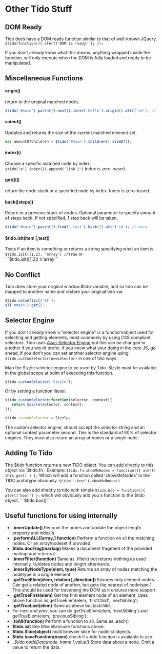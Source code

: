 Other Tido Stuff
===================

DOM Ready
-----------------
Tido does have a DOM ready function similar to that of well-known JQuery.   
```$tido(function(){ alert('DOM is ready!'); });``` 

If you don't already know what this means, anything wrapped inside the function, will only execute when the DOM is fully loaded and ready to be manipulated.

Miscellaneous Functions
--------------------------
#### origin()
return to the original matched nodes. 
```javascript
$tido('#main').parent().next().inner('hello').origin().attr('id'); // 'main'
```

#### sideof()
Updates and returns the size of the current matched element set.
```javascript
var amountOfChildren = $tido('#main').children().sizeOf();
```

#### index(i)
Choose a specific matched node by index. ```$tido('a').index(1).append('link 2')```
Index is zero-based.

#### get([i])
return the node stack or a specified node by index. Index is zero-based.

#### back([steps])
Return to a previous stack of nodes. Optional parameter to specify amount of steps back. If not specified, 1 step back will be taken. 
```javascript
$tido('#main').parent().find('.test').back(2).attr('id'); //'main'
```

#### $tido.isit(item [,test])
Tests if an item is something or returns a string specifying what an item is.    
```$tido.isit([1,2], 'array') //true```
 or    
```$tido.isit([1,2]) //'array'``

No Conflict
------------------
Tido does store your original window.$tido variable, and so tido can be mapped to another name and restore your original tido var. 
```javascript
$tido.noConflict('$T');
$T('#main').get();
```

Selector Engine
-------------------
If you don't already know a "selector engine" is a function/object used for selecting and getting elements, most commonly by using CSS compliant selectors. Tido uses [Avac-Selector Engine](https://github.com/AvacWeb/Avac-Selector-Engine) but this can be changed to another if you would prefer. if you know what your doing in the core JS, go ahead, if you don't you can set another selector engine using ```$tido.customSelector(newselector)``` in one of two ways.

Map the Sizzle selector engine to be used by Tido. Sizzle must be available in the global scope at point of executing this function.
```javascript
$tido.customSelector('Sizzle');
```
Or by setting a function literal:
```javascript
$tido.customSelector(function(selector, context){
   return Sizzle(selector, context);
});

$tido.customSelector = Sizzle;
```
The custom selector engine, should accept the selector string and an optional context parameter second. This is the standard of 90% of selector engines. They must also return an array of nodes or a single node.

Adding To Tido
----------------------
The $tido function returns a new TIDO object. You can add directly to this object via `$tido.fn`.
Example:    ```$tido.fn.showMeNodes = function(){ alert( this.get() ) };``` Which will add a function called 'showMeNodes' to the TIDO prototype obviously. ```$tido('.test').showMeNodes()```    

You can also add directly to tido with simple ```$tido.boo = function(){ alert('boo!') };``` which will obviously add you a function to the $tido object. ```$tido.boo()``` 


Useful functions for using internally
-------------------------------
* __.innerUpdate()__ Recount the nodes and update the object length property and index's.
* __.performALL([array,] function)__ Perform a function on all the matching nodes. Or an array/nodeset if provided. 
* __$tido.docFrag(markup)__ Makes a document fragment of the provided markup and returns it.
* __.innerFilter(function)__ Same as .filter() but returns nothing as used internally. Updates nodes and length afterwards.
* __.innerByNodeType(elem, type)__ Returns an array of nodes matching the nodetype in a single element.
* __.getTrueElem(elem, relation [,direction])__ Ensures only element nodes. Can get a related node of another, but gets the nearest of nodetype 1. This should be used for traversing the DOM as it ensures more support. 
* __.getTrueFirst(elem)__ Get the first element node of an element. Uses above function as getTrueElem(elem, 'firstChild', 'nextSibling')
* __.getTrueLast(elem)__ Same as above but lastchild.
* For next and prev, you can do getTrueElem(elem, 'nextSibling') and getTrueElem(elem, 'previousSibling');
* __.toAll(function)__ Perform a function to all. Same as .each()
* __$tido.isit__ See Miscellanouse functions above.
* __$tido.Slice(object)__ multi browser slice for nodelist objects. 
* __$tido.haveFunction(name)__ check if a tido function is available to use.
* __$tido._nodeData(node, name [,value])__ Store data about a node. Omit a value to return the data.

